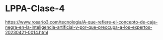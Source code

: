 # LPPA-Clase-4
https://www.rosario3.com/tecnologia/A-que-refiere-el-concepto-de-caja-negra-en-la-inteligencia-artificial-y-por-que-preocupa-a-los-expertos-20230421-0014.html
